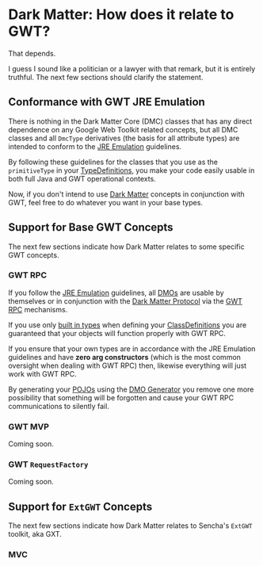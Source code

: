 

# Dark Matter: How does it relate to GWT? #

That depends.

I guess I sound like a politician or a lawyer with that remark, but it is entirely truthful. The next few sections should clarify the statement.

## Conformance with GWT JRE Emulation ##

There is nothing in the Dark Matter Core (DMC) classes that has any direct dependence on any Google Web Toolkit related concepts, but all DMC classes and all `DmcType` derivatives (the basis for all attribute types) are intended to conform to the [JRE Emulation](http://code.google.com/webtoolkit/doc/2.2/RefJreEmulation.html) guidelines.

By following these guidelines for the classes that you use as the `primitiveType` in your [TypeDefinitions](DMSTypeDefinition.md), you make your code easily usable in both full Java and GWT operational contexts.

Now, if you don't intend to use [Dark Matter](DMDOverview.md) concepts in conjunction with GWT, feel free to do whatever you want in your base types.

## Support for Base GWT Concepts ##

The next few sections indicate how Dark Matter relates to some specific GWT concepts.

### GWT RPC ###

If you follow the [JRE Emulation](http://code.google.com/webtoolkit/doc/2.2/RefJreEmulation.html) guidelines, all [DMOs](DMOOverview.md) are usable by themselves or in conjunction with the [Dark Matter Protocol](DMPOverview.md) via the [GWT RPC](http://code.google.com/webtoolkit/doc/latest/tutorial/RPC.html) mechanisms.

If you use only [built in types](DMSTypeDefinition#Built_in_Types.md) when defining your [ClassDefinitions](DMSClassDefinition.md) you are guaranteed that your objects will function properly with GWT RPC.

If you ensure that your own types are in accordance with the JRE Emulation guidelines and have **zero arg constructors** (which is the most common oversight when dealing with GWT RPC) then, likewise everything will just work with GWT RPC.

By generating your [POJOs](http://en.wikipedia.org/wiki/Plain_Old_Java_Object) using the [DMO Generator](DMOGenerator.md) you remove one more possibility that something will be forgotten and cause your GWT RPC communications to silently fail.

### GWT MVP ###

Coming soon.

### GWT `RequestFactory` ###

Coming soon.

## Support for `ExtGWT` Concepts ##

The next few sections indicate how Dark Matter relates to Sencha's `ExtGWT` toolkit, aka GXT.

### MVC ###